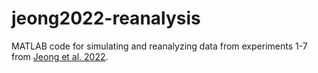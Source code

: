 # jeong2022-reanalysis
 
MATLAB code for simulating and reanalyzing data from experiments 1-7 from [Jeong et al. 2022](https://www.science.org/doi/10.1126/science.abq6740).
